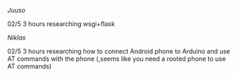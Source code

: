 _Juuso_

02/5 3 hours researching wsgi+flask

_Niklas_

02/5 3 hours researching how to connect Android phone to Arduino and use AT commands with the phone (,seems like you need a rooted phone to use AT commands)
